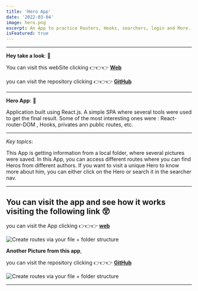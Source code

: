 ```yaml
---
title: 'Hero App'
date: '2022-03-04'
image: hero.png
excerpt: An App to practice Routers, Hooks, searchers, login and More. It was build using React.js.
isFeatured: true
---
```


---

**Hey take a look**: 👀

You can visit this webSite clicking 👉👉👉 [**Web**](https://marvelous-rolypoly-749599.netlify.app)

you can visit the repository clicking 👉👉👉 [**GitHub**](https://github.com/lolo-vignolo/heroes-app)

---

**Hero App**: 📗

Application built using React.js. A simple SPA where several tools were used to get the final result. Some of the most interesting ones were : React-router-DOM , Hooks, privates ann public routes, etc.

---

_Key topics_:

This App is getting information from a local folder, where several pictures were saved. In this App, you can access different routes where you can find Heros from different authors. If you want to visit a unique Hero to know more about him, you can either click on the Hero or search it in the searcher nav.

---

## You can visit the app and see how it works visiting the following link 😲

you can visit the App clicking 👉👉👉 [**web**](https://marvelous-rolypoly-749599.netlify.app)

![Create routes via your file + folder structure](marvel.png)

**Another Picture from this app**,

you can visit the repository clicking 👉👉👉 [**GitHub**](https://github.com/lolo-vignolo/heroes-app)

![Create routes via your file + folder structure](flash.png)

---
